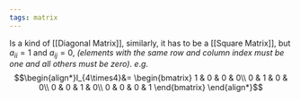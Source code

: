 ```yaml
---
tags: matrix
---
```

Is a kind of [[Diagonal Matrix]], similarly, it has to be a [[Square Matrix]], but $a_{ii}=1$ and $a_{ij}=0$, *(elements with the same row and column index must be one and all others must be zero)*. $e.g.$
$$\begin{align*}I_{4\times4}&= 
\begin{bmatrix}
1 & 0 & 0 & 0\\
0 & 1 & 0 & 0\\
0 & 0 & 1 & 0\\
0 & 0 & 0 & 1
\end{bmatrix}
\end{align*}$$

